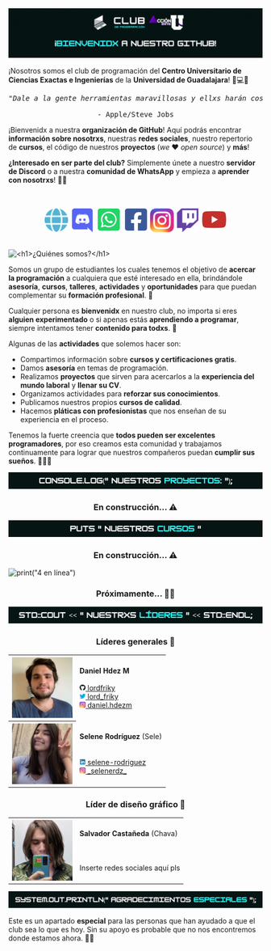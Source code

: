 <!-- Es necesario incluir las imágenes de esta manera para que se visualicen correctamente en todos lados -->
<div id="inicio"><img alt='Letrero de "¡Bienvenidx a nuestro GitHub!" con los logos del club de programación CUCEI y el de Acción U' src="https://github.com/Programacion-CUCEI/.github/raw/main/profile/res/separadores/header.gif"></div>

¡Nosotros somos el club de programación del **Centro Universitario de Ciencias Exactas e Ingenierías** de la **Universidad de Guadalajara**! 🦁💻💜

<div align="center"><pre>
<i>"Dale a la gente herramientas maravillosas y ellxs harán cosas maravillosas"</i><br>
- Apple/Steve Jobs</pre></div>

¡Bienvenidx a nuestra **organización de GitHub**! Aquí podrás encontrar **información sobre nosotrxs**, nuestras **redes sociales**, nuestro repertorio de **cursos**, el código de nuestros **proyectos** (*we* ❤️ *open source*) y **más**!

**¿Interesado en ser parte del club?** Simplemente únete a nuestro **servidor de Discord** o a nuestra **comunidad de WhatsApp** y empieza a **aprender con nosotrxs**! 🤩💜

<br><div align="center" id="enlaces">
<a href="http://www.programacion-cucei.club"><img src="https://github.com/Programacion-CUCEI/.github/raw/main/profile/res/iconos/web.png" alt="Enlace a nuestra página web" width="48"></a>
<a href="http://discord.programacion-cucei.club"><img src="https://github.com/Programacion-CUCEI/.github/raw/main/profile/res/iconos/discord.png" alt="Enlace al serividor de Discord" width="47"></a>
<a href="http://whatsapp.programacion-cucei.club"><img src="https://github.com/Programacion-CUCEI/.github/raw/main/profile/res/iconos/whatsapp.png" alt="Enlace a la comunidad de WhatsApp" width="50"></a>
<a href="http://facebook.programacion-cucei.club"><img src="https://github.com/Programacion-CUCEI/.github/raw/main/profile/res/iconos/facebook.png" alt="Enlace a la página de Facebook" width="50"></a>
<a href="http://instagram.programacion-cucei.club"><img src="https://github.com/Programacion-CUCEI/.github/raw/main/profile/res/iconos/instagram.png" alt="Enlace a la cuenta de Instagram" width="47"></a>
<a href="http://twitch.programacion-cucei.club"><img src="https://github.com/Programacion-CUCEI/.github/raw/main/profile/res/iconos/twitch.png" alt="Enlace al canal de Twitch" width="47"></a>
<a href="http://youtube.programacion-cucei.club"><img src="https://github.com/Programacion-CUCEI/.github/raw/main/profile/res/iconos/youtube.png" alt="Enlace al canal de YouTube" width="50"></a>
</div><br>

<div id="quienes_somos"><img alt="<h1>¿Quiénes somos?</h1>" src="https://github.com/Programacion-CUCEI/.github/raw/main/profile/res/separadores/quienes_somos.png"></div>

Somos un grupo de estudiantes los cuales tenemos el objetivo de **acercar la programación** a cualquiera que esté interesado en ella, brindándole **asesoría**, **cursos**, **talleres**, **actividades** y **oportunidades** para que puedan complementar su **formación profesional**. 💼

Cualquier persona es **bienvenidx** en nuestro club, no importa si eres **alguien experimentado** o si apenas estás **aprendiendo a programar**, siempre intentamos tener **contenido para todxs**. 🤝

Algunas de las **actividades** que solemos hacer son:
- Compartimos información sobre **cursos y certificaciones gratis**.
- Damos **asesoría** en temas de programación.
- Realizamos **proyectos** que sirven para acercarlos a la **experiencia del mundo laboral** y **llenar su CV**.
- Organizamos actividades para **reforzar sus conocimientos**.
- Publicamos nuestros propios **cursos de calidad**.
- Hacemos **pláticas con profesionistas** que nos enseñan de su experiencia en el proceso.

Tenemos la fuerte creencia que **todos pueden ser excelentes programadores**, por eso creamos esta comunidad y trabajamos continuamente para lograr que nuestros compañeros puedan **cumplir sus sueños**. 🧑‍💻🌌

<div id="nuestros_proyectos"><img alt='console.log("Nuestros proyectos:");' src="https://github.com/Programacion-CUCEI/.github/raw/main/profile/res/separadores/nuestros_proyectos.jpg"></div>

<h3 align="center">En construcción... ⚠️</h3>

<div id="nuestros_cursos"><img alt='puts "Nuestros cursos"' src="https://github.com/Programacion-CUCEI/.github/raw/main/profile/res/separadores/nuestros_cursos.jpg"></div>

<h3 align="center">En construcción... ⚠️</h3>

<div id="4_en_linea"><img alt='print("4 en línea")' src="https://github.com/Programacion-CUCEI/.github/raw/main/profile/res/separadores/4_en_linea.png"></div>

<h3 align="center">Próximamente... 👀✨</h3>

<div id="nuestrxs_lideres"><img alt='std::cout << "Nuestrxs líderes" << std::endl;' src="https://github.com/Programacion-CUCEI/.github/raw/main/profile/res/separadores/nuestrxs_lideres.jpg"></div>

<h3 align="center">Líderes generales 🚩</h3>

<table align="center">
<tr><th>
<img alt='Fotografía de Daniel' width="120" src="https://github.com/Programacion-CUCEI/.github/raw/main/profile/res/lideres/daniel.jpg">
</th><td>
<b>Daniel Hdez M</b><br>
<br><a href="https://github.com/lordfriky"><picture><source media="(prefers-color-scheme: dark)" srcset="https://github.com/Programacion-CUCEI/.github/raw/main/profile/res/iconos/github-light.png"><img alt="Logo de GitHub" src="https://github.com/Programacion-CUCEI/.github/raw/main/profile/res/iconos/github-dark.png" width="12"></picture> lordfriky</a><br>
<a href="https://twitter.com/lord_friky"><img src="https://github.com/Programacion-CUCEI/.github/raw/main/profile/res/iconos/twitter.png" width="12"> lord_friky</a><br>
<a href="https://www.instagram.com/daniel.hdezm/"><img src="https://github.com/Programacion-CUCEI/.github/raw/main/profile/res/iconos/instagram.png" width="12"> daniel.hdezm</a>
</td></tr>

<tr><th>
<img alt='Fotografía de Selene' width="120" src="https://github.com/Programacion-CUCEI/.github/raw/main/profile/res/lideres/selene.jpg">
</th><td>
<b>Selene Rodríguez</b> (Sele)<br>
<br><br><a href="https://www.linkedin.com/in/selene-rodriguez/"><img src="https://github.com/Programacion-CUCEI/.github/raw/main/profile/res/iconos/linkedin.png" width="12"> selene-rodriguez</a><br>
<a href="https://www.instagram.com/_selenerdz_/"><img src="https://github.com/Programacion-CUCEI/.github/raw/main/profile/res/iconos/instagram.png" width="12"> _selenerdz_</a>
</td></tr>
</table>

<h3 align="center">Líder de diseño gráfico 🎨</h3>

<table align="center">
<tr><th>
<img alt='Fotografía de Salvador' width="120" src="https://github.com/Programacion-CUCEI/.github/raw/main/profile/res/lideres/salvador.jpg">
</th><td>
<b>Salvador Castañeda</b> (Chava)<br>
<br><br><br>Inserte redes sociales aquí pls
</td></tr>

</table>
<div id="agradecimientos_especiales"><img alt='System.out.println("Agradecimientos especiales");' src="https://github.com/Programacion-CUCEI/.github/raw/main/profile/res/separadores/agradecimientos_especiales.jpg"></div>

Este es un apartado **especial** para las personas que han ayudado a que el club sea lo que es hoy. Sin su apoyo es probable que no nos encontremos donde estamos ahora. 🥹💜